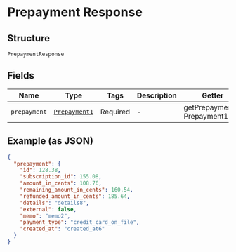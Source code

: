 
# Prepayment Response

## Structure

`PrepaymentResponse`

## Fields

| Name | Type | Tags | Description | Getter | Setter |
|  --- | --- | --- | --- | --- | --- |
| `prepayment` | [`Prepayment1`](../../doc/models/prepayment-1.md) | Required | - | getPrepayment(): Prepayment1 | setPrepayment(Prepayment1 prepayment): void |

## Example (as JSON)

```json
{
  "prepayment": {
    "id": 128.38,
    "subscription_id": 155.08,
    "amount_in_cents": 108.76,
    "remaining_amount_in_cents": 160.54,
    "refunded_amount_in_cents": 185.64,
    "details": "details8",
    "external": false,
    "memo": "memo2",
    "payment_type": "credit_card_on_file",
    "created_at": "created_at6"
  }
}
```

